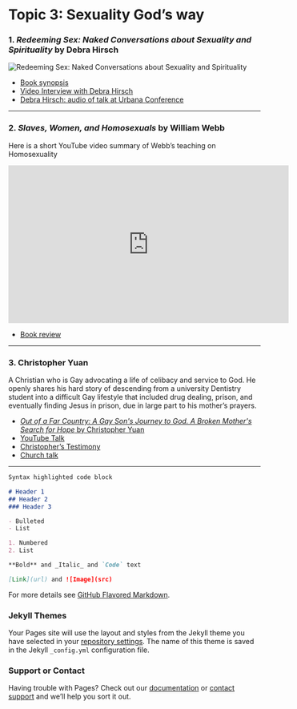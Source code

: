 # Topic 3: Sexuality God’s way
### 1. _Redeeming Sex: Naked Conversations about Sexuality and Spirituality_ by Debra Hirsch
 
![Redeeming Sex: Naked Conversations about Sexuality and Spirituality](http://www.seedbed.com/wp-content/uploads/redeeming-sex.jpg)
 
- [Book synopsis](http://www.seedbed.com/redeeming-sex-deb-hirsch/)
- [Video Interview with Debra Hirsch](https://www.youtube.com/watch?v=Jb96CCg5e50)
- [Debra Hirsch: audio of talk at Urbana Conference]( https://urbana.org/seminar/redeeming-sex-missional-perspective-theology-sexuality-gender-identity)
 
---
 
### 2. _Slaves, Women, and Homosexuals_ by William Webb
 
Here is a short YouTube video summary of Webb’s teaching on Homosexuality
<iframe width="560" height="315" src="https://www.youtube.com/embed/Uddcn_oC9jA" frameborder="0" allowfullscreen></iframe>
 
- [Book review](https://bible.org/article/easy-x-y-z-review-william-webbs-slaves-women-and-homosexuals)
 
---
 
### 3. Christopher Yuan
A Christian who is Gay advocating a life of celibacy and service to God. He openly shares his hard story of descending from a university Dentistry student into a difficult Gay lifestyle that included drug dealing, prison, and eventually finding Jesus in prison, due in large part to his mother’s prayers.
 
- [_Out of a Far Country: A Gay Son's Journey to God. A Broken Mother's Search for Hope_ by Christopher Yuan](https://www.amazon.ca/Out-Far-Country-Journey-Mothers/dp/0307729354)
- [YouTube Talk](https://www.youtube.com/watch?v=avqCaLR0nLQ )
- [Christopher’s Testimony](https://www.youtube.com/watch?v=cwmUNqrirO4)
- [Church talk](https://www.youtube.com/watch?v=Y_KspXItcsw?t=6m47s)
 
--- 
 
```markdown
Syntax highlighted code block

# Header 1
## Header 2
### Header 3

- Bulleted
- List

1. Numbered
2. List

**Bold** and _Italic_ and `Code` text

[Link](url) and ![Image](src)
```

For more details see [GitHub Flavored Markdown](https://guides.github.com/features/mastering-markdown/).

### Jekyll Themes

Your Pages site will use the layout and styles from the Jekyll theme you have selected in your [repository settings](https://github.com/ifg-dev/ifgubc.me/settings). The name of this theme is saved in the Jekyll `_config.yml` configuration file.

### Support or Contact

Having trouble with Pages? Check out our [documentation](https://help.github.com/categories/github-pages-basics/) or [contact support](https://github.com/contact) and we’ll help you sort it out.
